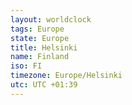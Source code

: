 ```yaml
---
layout: worldclock
tags: Europe
state: Europe
title: Helsinki
name: Finland
iso: FI
timezone: Europe/Helsinki
utc: UTC +01:39
---
```


